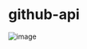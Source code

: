 # github-api

![image](https://user-images.githubusercontent.com/36270297/200140547-a0998a50-1eaf-433e-a74c-0743060a0725.png)
